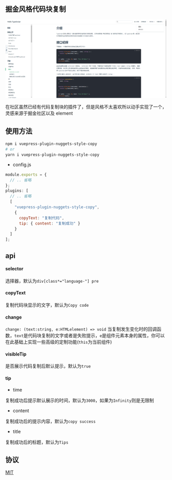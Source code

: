 ## 掘金风格代码块复制

![background](img/back.jpg)

在社区虽然已经有代码复制块的插件了，但是风格不太喜欢所以动手实现了一个，灵感来源于掘金社区以及 element

## 使用方法

```sh
npm i vuepress-plugin-nuggets-style-copy
# or
yarn i vuepress-plugin-nuggets-style-copy
```

- config.js

```js
module.exports = {
  // .. 省略
};
plugins: [
  // .. 省略
  [
    "vuepress-plugin-nuggets-style-copy",
    {
      copyText: "复制代码",
      tip: { content: "复制成功" }
    }
  ]
];
```

## api

#### selector

选择器，默认为`div[class*="language-"] pre`

#### copyText

复制代码块显示的文字，默认为`Copy code`

#### change

`change: (text:string, e:HTMLelement) => void`
当复制发生变化时的回调函数，`text`是代码块复制的文字或者是失败提示，`e`是组件元素本身的属性，你可以在此基础上实现一些高级的定制功能(`this`为当前组件)

#### visibleTip

是否展示代码复制后默认提示，默认为`true`

#### tip

- time

复制成功后提示默认展示的时间，默认为`3000`，如果为`Infinity`则是无限制

- content

复制成功后的提示内容，默认为`copy success`

- title

复制成功后的标题，默认为`Tips`

## 协议

[MIT](/License)
